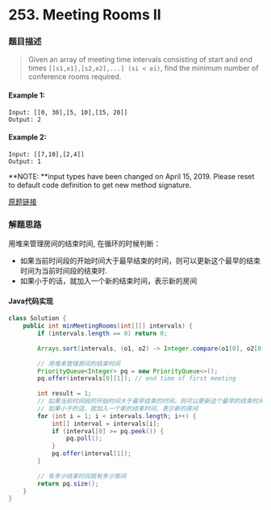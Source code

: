 # 253. Meeting Rooms II
### 题目描述
>Given an array of meeting time intervals consisting of start and end times `[[s1,e1],[s2,e2],...] (si < ei)`, find the minimum number of conference rooms required.

#### Example 1:

    Input: [[0, 30],[5, 10],[15, 20]]
    Output: 2

#### Example 2:

    Input: [[7,10],[2,4]]
    Output: 1

**NOTE: **input types have been changed on April 15, 2019. Please reset to default code definition to get new method signature.

[原题链接](https://leetcode.com/problems/meeting-rooms-ii/)

### 解题思路
用堆来管理房间的结束时间, 在循环的时候判断：
- 如果当前时间段的开始时间大于最早结束的时间，则可以更新这个最早的结束时间为当前时间段的结束时.
- 如果小于的话，就加入一个新的结束时间，表示新的房间

#### Java代码实现
```java
class Solution {
    public int minMeetingRooms(int[][] intervals) {
        if (intervals.length == 0) return 0;
        
        Arrays.sort(intervals, (o1, o2) -> Integer.compare(o1[0], o2[0]));
        
        // 用堆来管理房间的结束时间
        PriorityQueue<Integer> pq = new PriorityQueue<>();
        pq.offer(intervals[0][1]); // end time of first meeting
        
        int result = 1;
        // 如果当前时间段的开始时间大于最早结束的时间，则可以更新这个最早的结束时间为当前时间段的结束时.
        // 如果小于的话，就加入一个新的结束时间，表示新的房间
        for (int i = 1; i < intervals.length; i++) {
            int[] interval = intervals[i];
            if (interval[0] >= pq.peek()) {
                pq.poll();
            }
            pq.offer(interval[1]);
        }
        
        // 有多少结束时间就有多少房间
        return pq.size();
    }
}
```